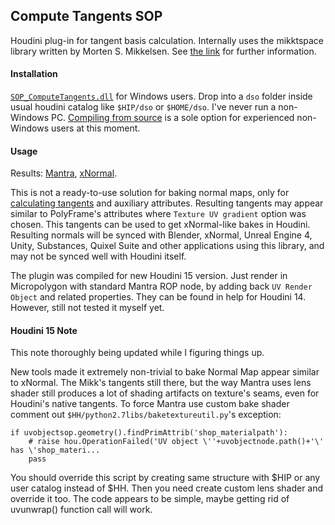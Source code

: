 ## Compute Tangents SOP

Houdini plug-in for tangent basis calculation. Internally uses the mikktspace
library written by Morten S. Mikkelsen. See
[the link](http://wiki.blender.org/index.php/Dev:Shading/Tangent_Space_Normal_Maps)
for further information.

#### Installation

[`SOP_ComputeTangents.dll`](https://github.com/teared/mikktspace-for-houdini/raw/master/SOP_ComputeTangents.dll)
for Windows users. Drop into a `dso` folder inside usual houdini catalog like
`$HIP/dso` or `$HOME/dso`. I've never run a non-Windows PC.
[Compiling from source](http://www.sidefx.com/docs/hdk14.0/_h_d_k__intro__compiling.html)
is a sole option for experienced non-Windows users at this moment.

#### Usage
Results: [Mantra](http://i.imgur.com/AGGCM7S.png), [xNormal](http://i.imgur.com/ogKP7bL.png).

This is not a ready-to-use solution for baking normal maps, only for
[calculating tangents](https://raw.githubusercontent.com/teared/mikktspace-for-houdini/master/source/mikktspace.c)
and auxiliary attributes. Resulting tangents may appear similar to PolyFrame's
attributes where `Texture UV gradient` option was chosen. This tangents can be
used to get xNormal-like bakes in Houdini. Resulting normals will be synced
with Blender, xNormal, Unreal Engine 4, Unity, Substances, Quixel Suite and
other applications using this library, and may not be synced well with Houdini
itself.

The plugin was compiled for new Houdini 15 version. Just render in
Micropolygon with standard Mantra ROP node, by adding back `UV Render Object`
and related properties. They can be found in help for Houdini 14. However,
still not tested it myself yet.

#### Houdini 15 Note

This note thoroughly being updated while I figuring things up.

New tools made it extremely non-trivial to bake Normal Map appear similar to
xNormal. The Mikk's tangents still there, but the way Mantra uses lens shader
still produces a lot of shading artifacts on texture's seams, even for
Houdini's native tangents. To force Mantra use custom bake shader comment out
`$HH/python2.7libs/baketextureutil.py`'s exception:

    if uvobjectsop.geometry().findPrimAttrib('shop_materialpath'):
        # raise hou.OperationFailed('UV object \''+uvobjectnode.path()+'\' has \'shop_materi...
        pass

You should override this script by creating same structure with $HIP or any
user catalog instead of $HH. Then you need create custom lens shader and
override it too. The code appears to be simple, maybe getting rid of
uvunwrap() function call will work.
